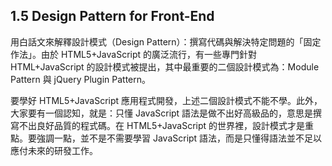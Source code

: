 ## 1.5 Design Pattern for Front-End

用白話文來解釋設計模式（Design Pattern）：撰寫代碼與解決特定問題的「固定作法」。由於 HTML5+JavaScript 的廣泛流行，有一些專門針對 HTML+JavaScript 的設計模式被提出，其中最重要的二個設計模式為：Module Pattern 與 jQuery Plugin Pattern。

要學好 HTML5+JavaScript 應用程式開發，上述二個設計模式不能不學。此外，大家要有一個認知，就是：只懂 JavaScript 語法是做不出好高級品的，意思是撰寫不出良好品質的程式碼。在 HTML5+JavaScript 的世界裡，設計模式才是重點。要強調一點，並不是不需要學習 JavaScript 語法，而是只懂得語法並不足以應付未來的研發工作。